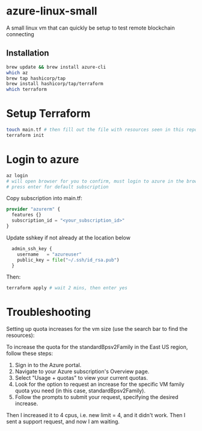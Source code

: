 # azure-linux-small
A small linux vm that can quickly be setup to test remote blockchain connecting

## Installation 

```bash
brew update && brew install azure-cli
which az
brew tap hashicorp/tap
brew install hashicorp/tap/terraform
which terraform
```

# Setup Terraform
```bash
touch main.tf # then fill out the file with resources seen in this repo
terraform init
```

# Login to azure

```bash
az login
# will open browser for you to confirm, must login to azure in the browser
# press enter for default subscription
```

Copy subscription into main.tf:

```tf
provider "azurerm" {
  features {}
  subscription_id = "<your_subscription_id>"
}
```

Update sshkey if not already at the location below

```tf
  admin_ssh_key {
    username   = "azureuser"
    public_key = file("~/.ssh/id_rsa.pub")
  }
```

Then:

```bash 
terraform apply # wait 2 mins, then enter yes
```

# Troubleshooting

Setting up quota increases for the vm size (use the search bar to find the resources):

To increase the quota for the standardBpsv2Family in the East US region, follow these steps:
1. Sign in to the Azure portal.
2. Navigate to your Azure subscription's Overview page.
3. Select "Usage + quotas" to view your current quotas.
4. Look for the option to request an increase for the specific VM family quota you need (in this case, standardBpsv2Family).
5. Follow the prompts to submit your request, specifying the desired increase.

Then I increased it to 4 cpus, i.e. new limit = 4, and it didn't work. 
Then I sent a support request, and now I am waiting.
